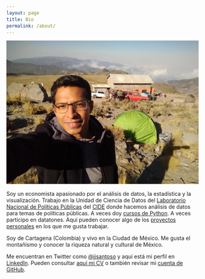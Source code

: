 ```yaml
---
layout: page
title: Bio
permalink: /about/
---
```


![](images/jj.jpg)

Soy un economista apasionado por el análisis de datos, la estadística y la visualización. Trabajo en la Unidad de Ciencia de Datos del [Laboratorio Nacional de Políticas Públicas](https://www.lnpp.mx/) del [CIDE](http://cide.edu/) donde hacemos análisis de datos para temas de políticas públicas. A veces doy [cursos de Python](https://www.lnpp.mx/evento/escuela-de-metodos-2020/). A veces participo en datatones. Aquí pueden conocer algo de los [proyectos personales](https://www.jjsantoso.com/proyectos) en los que me gusta trabajar.

Soy de Cartagena  (Colombia) y vivo en la Ciudad de México. Me gusta el montañismo y conocer la riqueza natural y cultural de México.

Me encuentran en Twitter como [@jjsantoso](https://twitter.com/jjsantoso) y aquí está mi perfil en [LinkedIn](https://www.linkedin.com/in/jsantosochoa/). Pueden consultar [aquí mi CV](https://www.jjsantoso.com/cv) o también revisar mi [cuenta de GitHub](https://github.com/jjsantos01).

